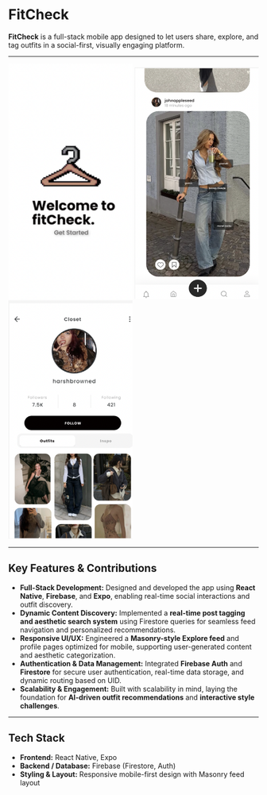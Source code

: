 # FitCheck 

**FitCheck** is a full-stack mobile app designed to let users share, explore, and tag outfits in a social-first, visually engaging platform.

---


<p float="left">
  <img src="assets/screenshots/home.png" width="250" />
  <img src="assets/screenshots/explore.png" width="250" />
  <img src="assets/screenshots/closet.png" width="250" />
</p>


---
## Key Features & Contributions

- **Full-Stack Development:** Designed and developed the app using **React Native**, **Firebase**, and **Expo**, enabling real-time social interactions and outfit discovery.  
- **Dynamic Content Discovery:** Implemented a **real-time post tagging and aesthetic search system** using Firestore queries for seamless feed navigation and personalized recommendations.  
- **Responsive UI/UX:** Engineered a **Masonry-style Explore feed** and profile pages optimized for mobile, supporting user-generated content and aesthetic categorization.  
- **Authentication & Data Management:** Integrated **Firebase Auth** and **Firestore** for secure user authentication, real-time data storage, and dynamic routing based on UID.  
- **Scalability & Engagement:** Built with scalability in mind, laying the foundation for **AI-driven outfit recommendations** and **interactive style challenges**.  

---

## Tech Stack

- **Frontend:** React Native, Expo  
- **Backend / Database:** Firebase (Firestore, Auth)  
- **Styling & Layout:** Responsive mobile-first design with Masonry feed layout  


